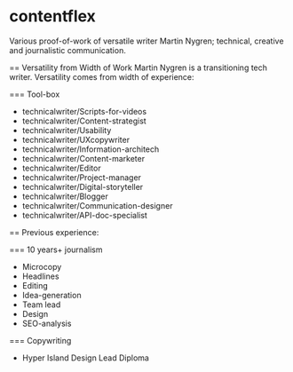 # contentflex

Various proof-of-work of versatile writer Martin Nygren; technical, creative and journalistic communication. 

== Versatility from Width of Work
Martin Nygren is a transitioning tech writer. Versatility comes from width of experience: 

=== Tool-box 
* technicalwriter/Scripts-for-videos
* technicalwriter/Content-strategist
* technicalwriter/Usability
* technicalwriter/UXcopywriter
* technicalwriter/Information-architech
* technicalwriter/Content-marketer
* technicalwriter/Editor
* technicalwriter/Project-manager
* technicalwriter/Digital-storyteller
* technicalwriter/Blogger
* technicalwriter/Communication-designer
* technicalwriter/API-doc-specialist

== Previous experience: 

=== 10 years+ journalism

* Microcopy
* Headlines
* Editing 
* Idea-generation
* Team lead 
* Design
* SEO-analysis

=== Copywriting
* Hyper Island Design Lead Diploma 